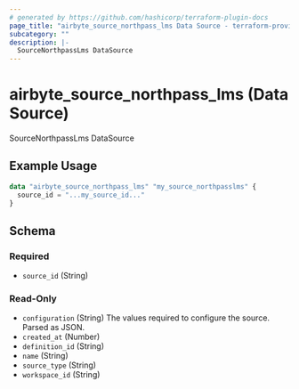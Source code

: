 ```yaml
---
# generated by https://github.com/hashicorp/terraform-plugin-docs
page_title: "airbyte_source_northpass_lms Data Source - terraform-provider-airbyte"
subcategory: ""
description: |-
  SourceNorthpassLms DataSource
---
```


# airbyte_source_northpass_lms (Data Source)

SourceNorthpassLms DataSource

## Example Usage

```terraform
data "airbyte_source_northpass_lms" "my_source_northpasslms" {
  source_id = "...my_source_id..."
}
```

<!-- schema generated by tfplugindocs -->
## Schema

### Required

- `source_id` (String)

### Read-Only

- `configuration` (String) The values required to configure the source. Parsed as JSON.
- `created_at` (Number)
- `definition_id` (String)
- `name` (String)
- `source_type` (String)
- `workspace_id` (String)

